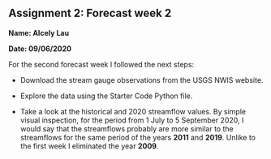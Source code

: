 ## Assignment 2: Forecast week 2
**Name: Alcely Lau**

**Date: 09/06/2020**

For the second forecast week I followed the next steps:

- Download the stream gauge observations from the USGS NWIS website.

- Explore the data using the Starter Code Python file.

- Take a look at the historical and 2020 streamflow values. By simple visual inspection, for the period from 1 July to 5 September 2020, I would say that the streamflows probably are more similar to the streamflows for the same period of the years **2011** and **2019**. Unlike to the first week I eliminated the year **2009**. 
